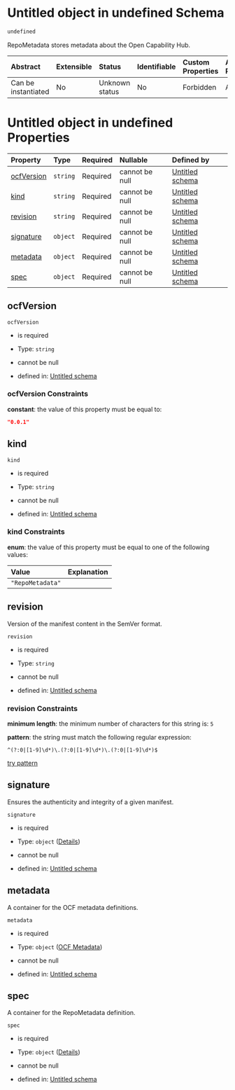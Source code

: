 # Untitled object in undefined Schema

```txt
undefined
```

RepoMetadata stores metadata about the Open Capability Hub.

| Abstract            | Extensible | Status         | Identifiable | Custom Properties | Additional Properties | Access Restrictions | Defined In                                                                         |
| :------------------ | :--------- | :------------- | :----------- | :---------------- | :-------------------- | :------------------ | :--------------------------------------------------------------------------------- |
| Can be instantiated | No         | Unknown status | No           | Forbidden         | Allowed               | none                | [repo-metadata.json](../../0.0.1/schema/repo-metadata.json "open original schema") |

# Untitled object in undefined Properties

| Property                  | Type     | Required | Nullable       | Defined by                                                                                                                             |
| :------------------------ | :------- | :------- | :------------- | :------------------------------------------------------------------------------------------------------------------------------------- |
| [ocfVersion](#ocfversion) | `string` | Required | cannot be null | [Untitled schema](repo-metadata-properties-ocfversion.md "#/properties/ocfVersion#/properties/ocfVersion")                             |
| [kind](#kind)             | `string` | Required | cannot be null | [Untitled schema](repo-metadata-properties-kind.md "#/properties/kind#/properties/kind")                                               |
| [revision](#revision)     | `string` | Required | cannot be null | [Untitled schema](repo-metadata-properties-revision.md "#/properties/revision#/properties/revision")                                   |
| [signature](#signature)   | `object` | Required | cannot be null | [Untitled schema](repo-metadata-properties-signature.md "#/properties/signature#/properties/signature")                                |
| [metadata](#metadata)     | `object` | Required | cannot be null | [Untitled schema](attribute-properties-ocf-metadata.md "https://projectvoltron.dev/schemas/common/metadata.json#/properties/metadata") |
| [spec](#spec)             | `object` | Required | cannot be null | [Untitled schema](repo-metadata-properties-spec.md "#/properties/spec#/properties/spec")                                               |

## ocfVersion



`ocfVersion`

*   is required

*   Type: `string`

*   cannot be null

*   defined in: [Untitled schema](repo-metadata-properties-ocfversion.md "#/properties/ocfVersion#/properties/ocfVersion")

### ocfVersion Constraints

**constant**: the value of this property must be equal to:

```json
"0.0.1"
```

## kind



`kind`

*   is required

*   Type: `string`

*   cannot be null

*   defined in: [Untitled schema](repo-metadata-properties-kind.md "#/properties/kind#/properties/kind")

### kind Constraints

**enum**: the value of this property must be equal to one of the following values:

| Value            | Explanation |
| :--------------- | :---------- |
| `"RepoMetadata"` |             |

## revision

Version of the manifest content in the SemVer format.

`revision`

*   is required

*   Type: `string`

*   cannot be null

*   defined in: [Untitled schema](repo-metadata-properties-revision.md "#/properties/revision#/properties/revision")

### revision Constraints

**minimum length**: the minimum number of characters for this string is: `5`

**pattern**: the string must match the following regular expression: 

```regexp
^(?:0|[1-9]\d*)\.(?:0|[1-9]\d*)\.(?:0|[1-9]\d*)$
```

[try pattern](https://regexr.com/?expression=%5E\(%3F%3A0%7C%5B1-9%5D%5Cd\*\)%5C.\(%3F%3A0%7C%5B1-9%5D%5Cd\*\)%5C.\(%3F%3A0%7C%5B1-9%5D%5Cd\*\)%24 "try regular expression with regexr.com")

## signature

Ensures the authenticity and integrity of a given manifest.

`signature`

*   is required

*   Type: `object` ([Details](repo-metadata-properties-signature.md))

*   cannot be null

*   defined in: [Untitled schema](repo-metadata-properties-signature.md "#/properties/signature#/properties/signature")

## metadata

A container for the OCF metadata definitions.

`metadata`

*   is required

*   Type: `object` ([OCF Metadata](attribute-properties-ocf-metadata.md))

*   cannot be null

*   defined in: [Untitled schema](attribute-properties-ocf-metadata.md "https://projectvoltron.dev/schemas/common/metadata.json#/properties/metadata")

## spec

A container for the RepoMetadata definition.

`spec`

*   is required

*   Type: `object` ([Details](repo-metadata-properties-spec.md))

*   cannot be null

*   defined in: [Untitled schema](repo-metadata-properties-spec.md "#/properties/spec#/properties/spec")
